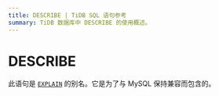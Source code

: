 ```yaml
---
title: DESCRIBE | TiDB SQL 语句参考
summary: TiDB 数据库中 DESCRIBE 的使用概述。
---
```


# DESCRIBE

此语句是 [`EXPLAIN`](/sql-statements/sql-statement-explain.md) 的别名。它是为了与 MySQL 保持兼容而包含的。
